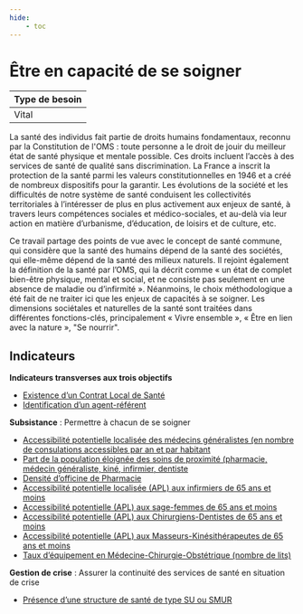 ```yaml
---
hide:
    - toc
---
```



# Être en capacité de se soigner

|Type de besoin|
|--|
|Vital|

La santé des individus fait partie de droits humains fondamentaux, reconnu par la Constitution de l'OMS : toute personne a le droit de jouir du meilleur état de santé physique et mentale possible. Ces droits incluent l’accès à des services de santé de qualité sans discrimination. La France a inscrit la protection de la santé parmi les valeurs constitutionnelles en 1946 et a créé de nombreux dispositifs pour la garantir. Les évolutions de la société et les difficultés de notre système de santé conduisent les collectivités territoriales à l’intéresser de plus en plus activement aux enjeux de santé, à travers leurs compétences sociales et médico-sociales, et au-delà via leur action en matière d’urbanisme, d’éducation, de loisirs et de culture, etc.

Ce travail partage des points de vue avec le concept de santé commune, qui considère que la santé des humains dépend de la santé des sociétés, qui elle-même dépend de la santé des milieux naturels. Il rejoint également la définition de la santé par l’OMS, qui la décrit comme « un état de complet bien-être physique, mental et social, et ne consiste pas seulement en une absence de maladie ou d’infirmité ».
Néanmoins, le choix méthodologique a été fait de ne traiter ici que les enjeux de capacités à se soigner. Les dimensions sociétales et naturelles de la santé sont traitées dans différentes fonctions-clés, principalement « Vivre ensemble », « Être en lien avec la nature », "Se nourrir". 

## Indicateurs

**Indicateurs transverses aux trois objectifs**

- [Existence d’un Contrat Local de Santé](https://konsilion.github.io/diag360/pages/indicateurs/vitaux/être_en_capacité_de_se_soigner/indicateur_1/)
- [Identification d’un agent-référent](#)

**Subsistance** : Permettre à chacun de se soigner
- [Accessibilité potentielle localisée des médecins généralistes (en nombre de consulations accessibles par an et par habitant](#)
- [Part de la population éloignée des soins de proximité (pharmacie, médecin généraliste, kiné, infirmier, dentiste](#)
- [Densité d’officine de Pharmacie](#)
- [Accessibilité potentielle localisée (APL) aux infirmiers de 65 ans et moins](#)
- [Accessibilité potentielle (APL) aux sage-femmes de 65 ans et moins](#)
- [Accessibilité potentielle (APL) aux Chirurgiens-Dentistes de 65 ans et moins](#)
- [Accessibilité potentielle (APL) aux Masseurs-Kinésithérapeutes de 65 ans et moins](#)
- [Taux d’équipement en Médecine-Chirurgie-Obstétrique (nombre de lits)](#)

**Gestion de crise** : Assurer la continuité des services de santé en situation de crise

- [Présence d’une structure de santé de type SU ou SMUR](#)
